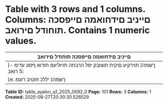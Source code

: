 # Table with 3 rows and 1 columns. Columns: םייניב םידחואמה םייפסכה תוחודל םירואב. Contains 1 numeric values.

| םייניב םידחואמה םייפסכה תוחודל םירואב |
|---|
| )ךשמה( תוירקיע םיקית תוצובק יפל הרבחה תויוליעפ תודוא ףסונ עדימ - :5 רואב |
| )ךשמה( יללכ חוטיב רזגמ .א |

**Table ID:** table_ayalon_q1_2025_0092_0
**Page:** 101
**Rows:** 3
**Columns:** 1
**Created:** 2025-08-27T20:30:30.526529
